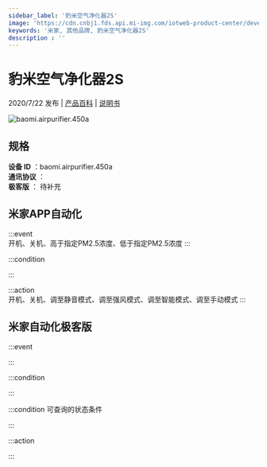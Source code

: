```yaml
---
sidebar_label: '豹米空气净化器2S'
image: 'https://cdn.cnbj1.fds.api.mi-img.com/iotweb-product-center/developer_1583129698123vOtRtPOh.png?GalaxyAccessKeyId=AKVGLQWBOVIRQ3XLEW&Expires=9223372036854775807&Signature=V2ndottrcsX1wtd+c02LydpiFYg='
keywords: '米家, 其他品牌, 豹米空气净化器2S'
description : ''
---
```

# 豹米空气净化器2S

2020/7/22 发布 | [产品百科](https://home.mi.com/webapp/content/baike/product/index.html?model=baomi.airpurifier.450a/) | [说明书](https://home.mi.com/views/introduction.html?model=baomi.airpurifier.450a&region=cn)

![baomi.airpurifier.450a](https://cdn.cnbj1.fds.api.mi-img.com/iotweb-product-center/developer_1583129698123vOtRtPOh.png?GalaxyAccessKeyId=AKVGLQWBOVIRQ3XLEW&Expires=9223372036854775807&Signature=V2ndottrcsX1wtd+c02LydpiFYg=)

## 规格  
> 
**设备 ID** ：baomi.airpurifier.450a  
**通讯协议** ：  
**极客版**  ： 待补充 


## 米家APP自动化  

:::event  
开机、关机、高于指定PM2.5浓度、低于指定PM2.5浓度
:::

:::condition  

:::

:::action   
开机、关机、调至静音模式、调至强风模式、调至智能模式、调至手动模式
:::

## 米家自动化极客版  

:::event  

:::

:::condition  

:::

:::condition 可查询的状态条件  

:::

:::action  

:::

        
